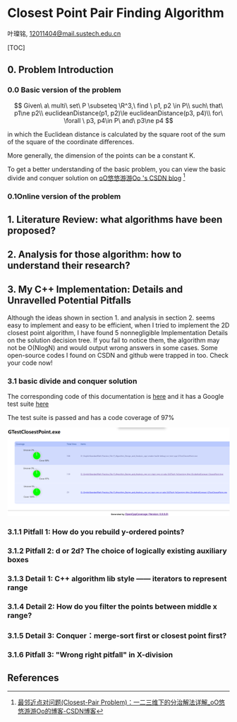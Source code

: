 # Closest Point Pair Finding Algorithm

叶璨铭, 12011404@mail.sustech.edu.cn



[TOC]

## 0. Problem Introduction
### 0.0 Basic version of the problem

$$
Given\ a\ multi\ set\ P \subseteq \R^3,\ find \ p1, p2 \in P\\
such\ that\ p1\ne p2\\
euclideanDistance(p1, p2)\le euclideanDistance(p3, p4)\\
for\ \forall \ p3, p4\in P\ and\ p3\ne p4
$$

in which the Euclidean distance is calculated by the square root of the sum of the square of the coordinate differences.

More generally, the dimension of the points can be a constant K. 

To get a better understanding of the basic problem, you can view the basic divide and conquer solution on [oO悠悠游游Oo 's CSDN blog](https://blog.csdn.net/Carl_Rabbit/article/details/106822028) [^1]
### 0.1Online version of the problem

##  1. Literature Review: what algorithms have been proposed?


## 2. Analysis for those algorithm: how to understand their research?



## 3. My C++ Implementation: Details and Unravelled Potential Pitfalls 
Although the ideas shown in section 1. and analysis in section 2. seems easy to implement and easy to be efficient, when I tried to implement the 2D closest point algorithm, I have found 5 nonnegligible Implementation Details on the solution decision tree. If you fail to notice them, the algorithm may not be O(NlogN) and would output wrong answers in some cases. Some open-source codes I found on CSDN and github were trapped in too. Check your code now!
### 3.1 basic divide and conquer solution
The corresponding code of this documentation is [here](https://github.com/2catycm/P_Algorithm_Design_and_Analysis_cpp/tree/master/src/main/cpp/cn/edu/SUSTech/YeCanming/Algs/DivideAndConquer/ClosestPoint.hpp)
and it has a Google test suite [here](https://github.com/2catycm/P_Algorithm_Design_and_Analysis_cpp/tree/master/src/test/cpp/cn/edu/SUSTech/YeCanming/Algs/DivideAndConquer/GTestClosestPoint.cpp)

The test suite is passed and has a code coverage of 97%

![image-20220404150143009](ClosetPointPair.assets\image-20220404150143009.png)


### 3.1.1 Pitfall 1: How do you rebuild y-ordered points?



### 3.1.2 Pitfall 2: d or 2d? The choice of logically existing auxiliary boxes

### 3.1.3 Detail 1: C++ algorithm lib style —— iterators to represent range

### 3.1.4 Detail 2: How do you filter the points between middle x range?

### 3.1.5 Detail 3: Conquer：merge-sort first or closest point first?

### 3.1.6 Pitfall 3: "Wrong right pitfall" in X-division 


## References

[^1]: [ 最邻近点对问题(Closest-Pair Problem)：一二三维下的分治解法详解_oO悠悠游游Oo的博客-CSDN博客](https://blog.csdn.net/Carl_Rabbit/article/details/106822028)


